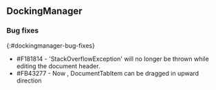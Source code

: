 ## DockingManager   

### Bug fixes
{:#dockingmanager-bug-fixes}

* \#F181814 - 'StackOverflowException' will no longer be thrown while editing the document header.
* \#FB43277 - Now , DocumentTabItem can be dragged in upward direction